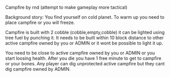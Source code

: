 Campfire by rnd
(attempt to make gameplay more tactical)

Background story:
You find yourself on cold planet. To warm up you need to place campfire or you will freeze.


Campfire is built with 2 cobble (cobble,empty,cobble) it can be lighted using tree fuel by punching it. It needs
to be built within 10 block distance to other active  campfire owned by you or ADMIN or it wont be possible to light it up.

You need to be close to active campfire owned by you or ADMIN or you start loosing health. After you die you have 1 free minute to get to campfire or your bones.
Any player can dig unprotected active campfire but they cant dig campfire owned by ADMIN.
